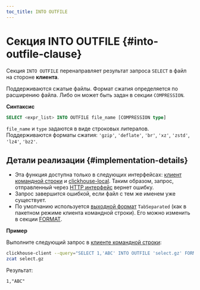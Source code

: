 ```yaml
---
toc_title: INTO OUTFILE
---
```


# Секция INTO OUTFILE  {#into-outfile-clause}

Секция `INTO OUTFILE` перенаправляет результат запроса `SELECT` в файл на стороне **клиента**.

Поддерживаются сжатые файлы. Формат сжатия определяется по расширению файла. Либо он может быть задан в секции `COMPRESSION`. 

**Синтаксис**

```sql
SELECT <expr_list> INTO OUTFILE file_name [COMPRESSION type]
```

`file_name` и `type` задаются в виде строковых литералов. Поддерживаются форматы сжатия: `'gzip'`, `'deflate'`, `'br'`, `'xz'`, `'zstd'`, `'lz4'`, `'bz2'`.

## Детали реализации {#implementation-details}

-   Эта функция доступна только в следующих интерфейсах: [клиент командной строки](../../../interfaces/cli.md) и [clickhouse-local](../../../operations/utilities/clickhouse-local.md). Таким образом, запрос, отправленный через [HTTP интерфейс](../../../interfaces/http.md) вернет ошибку.
-   Запрос завершится ошибкой, если файл с тем же именем уже существует.
-   По умолчанию используется [выходной формат](../../../interfaces/formats.md) `TabSeparated` (как в пакетном режиме клиента командной строки). Его можно изменить в секции [FORMAT](format.md).

**Пример**

Выполните следующий запрос в [клиенте командной строки](../../../interfaces/cli.md):

```bash
clickhouse-client --query="SELECT 1,'ABC' INTO OUTFILE 'select.gz' FORMAT CSV;"
zcat select.gz 
```

Результат:

```text
1,"ABC"
```
